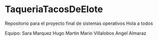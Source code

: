 # TaqueriaTacosDeElote
Repositorio para el proyecto final de sistemas operativos 
Hola a todos

Equipo:
Sara Marquez
Hugo Martin
Mario Villalobos
Angel Almaraz
